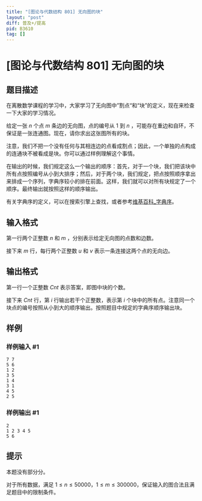 ```yaml
---
title: "[图论与代数结构 801] 无向图的块"
layout: "post"
diff: 普及+/提高
pid: B3610
tag: []
---
```

# [图论与代数结构 801] 无向图的块
## 题目描述

在离散数学课程的学习中，大家学习了无向图中”割点“和“块”的定义，现在来检查一下大家的学习情况。

给定一张 $n$ 个点 $m$ 条边的无向图，点的编号从 $1$ 到 $n$ ，可能存在重边和自环，不保证是一张连通图。现在，请你求出这张图所有的块。

注意，我们不把一个没有任何与其相连边的点看成割点；因此，一个单独的点构成的连通块不被看成是块。你可以通过样例理解这个事情。

在输出的时候，我们规定这么一个输出的顺序：首先，对于一个块，我们把该块中所有点按照编号从小到大排序；然后，对于两个块，我们规定，把点按照顺序拿出来排成一个序列，字典序较小的排在前面。这样，我们就可以对所有块规定了一个顺序。最终输出就按照这样的顺序输出。

有关字典序的定义，可以在搜索引擎上查找，或者参考[维基百科_字典序](https://en.wikipedia.org/wiki/Lexicographic_order)。

## 输入格式

第一行两个正整数 $n$ 和 $m$ ，分别表示给定无向图的点数和边数。

接下来 $m$ 行，每行两个正整数 $u$ 和 $v$ 表示一条连接这两个点的无向边。
## 输出格式

第一行一个正整数 $Cnt$ 表示答案，即图中块的个数。

接下来 $Cnt$ 行，第 $i$ 行输出若干个正整数，表示第 $i$ 个块中的所有点。注意同一个块点的编号按照从小到大的顺序输出。按照题目中规定的字典序顺序输出块。

## 样例

### 样例输入 #1
```
7 7
5 6
1 2
3 5
1 4
3 1
4 5
2 5

```
### 样例输出 #1
```
2
1 2 3 4 5
5 6
```
## 提示

本题没有部分分。

对于所有数据，满足 $1\leq n \leq 50000$，$1 \leq m \leq 300000$，保证输入的图合法且满足题目中的限制条件。

